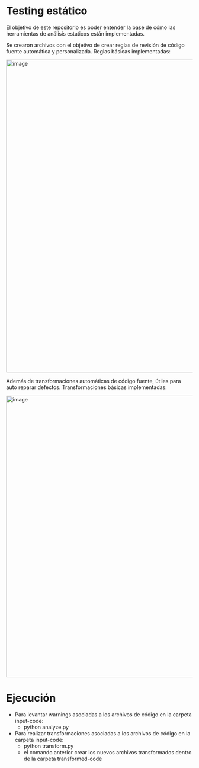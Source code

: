 # Testing estático

 El objetivo de este repositorio es poder entender la base de cómo las herramientas de análisis estaticos están implementadas. 
 
 Se crearon archivos con el objetivo de crear reglas de revisión de código fuente automática y personalizada. Reglas básicas implementadas:
 
 <img width="844" alt="image" src="https://user-images.githubusercontent.com/111657504/233803920-eb463c87-8069-4d72-91f0-3af565ad2ae9.png">
 
 Además de transformaciones automáticas de código fuente, útiles para auto reparar defectos. Transformaciones básicas implementadas:
 
 <img width="760" alt="image" src="https://user-images.githubusercontent.com/111657504/233803946-8eb8f25d-054e-4f1f-acb7-419c23c83dce.png">

 
 
 # Ejecución
  - Para levantar warnings asociadas a los archivos de código en la carpeta input-code: 
    - python analyze.py
  - Para realizar transformaciones asociadas a los archivos de código en la carpeta input-code:
    - python transform.py
    - el comando anterior crear los nuevos archivos transformados dentro de la carpeta transformed-code
 
 
